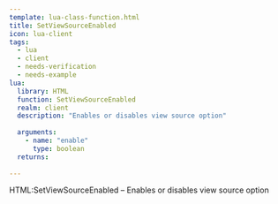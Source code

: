 ```yaml
---
template: lua-class-function.html
title: SetViewSourceEnabled
icon: lua-client
tags:
  - lua
  - client
  - needs-verification
  - needs-example
lua:
  library: HTML
  function: SetViewSourceEnabled
  realm: client
  description: "Enables or disables view source option"
  
  arguments:
    - name: "enable"
      type: boolean
  returns:
    
---
```


<div class="lua__search__keywords">
HTML:SetViewSourceEnabled &#x2013; Enables or disables view source option
</div>
